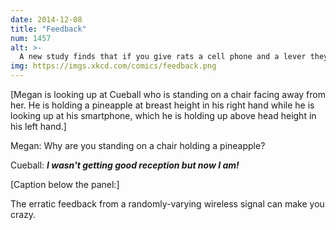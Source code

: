 ```yaml
---
date: 2014-12-08
title: "Feedback"
num: 1457
alt: >-
  A new study finds that if you give rats a cell phone and a lever they can push to improve the signal, the rats will chew on the cell phone until it breaks and your research supervisors will start to ask some questions about your grant money.
img: https://imgs.xkcd.com/comics/feedback.png
---
```

[Megan is looking up at Cueball who is standing on a chair facing away from her. He is holding a pineapple at breast height in his right hand while he is looking up at his smartphone, which he is holding up above head height in his left hand.]

Megan: Why are you standing on a chair holding a pineapple?

Cueball: ***I wasn't getting good reception but now I am!***

[Caption below the panel:]

The erratic feedback from a randomly-varying wireless signal can make you crazy.